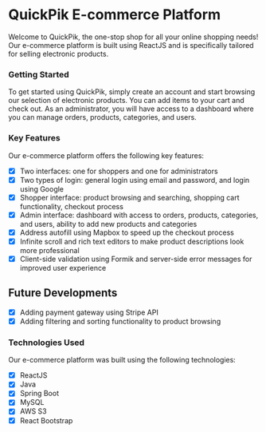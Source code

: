 # QuickPik E-commerce Platform
Welcome to QuickPik, the one-stop shop for all your online shopping needs! Our e-commerce platform is built using ReactJS and is specifically tailored for selling electronic products.

### Getting Started
To get started using QuickPik, simply create an account and start browsing our selection of electronic products. You can add items to your cart and check out. As an administrator, you will have access to a dashboard where you can manage orders, products, categories, and users.

### Key Features
Our e-commerce platform offers the following key features:

- [x] Two interfaces: one for shoppers and one for administrators
- [x] Two types of login: general login using email and password, and login using Google
- [x] Shopper interface: product browsing and searching, shopping cart functionality, checkout process
- [x] Admin interface: dashboard with access to orders, products, categories, and users, ability to add new products and categories
- [x] Address autofill using Mapbox to speed up the checkout process
- [x] Infinite scroll and rich text editors to make product descriptions look more professional
- [x] Client-side validation using Formik and server-side error messages for improved user experience

## Future Developments
- [x] Adding payment gateway using Stripe API
- [x] Adding filtering and sorting functionality to product browsing

### Technologies Used
Our e-commerce platform was built using the following technologies:

- [x] ReactJS
- [x] Java
- [x] Spring Boot
- [x] MySQL
- [x] AWS S3
- [x] React Bootstrap
